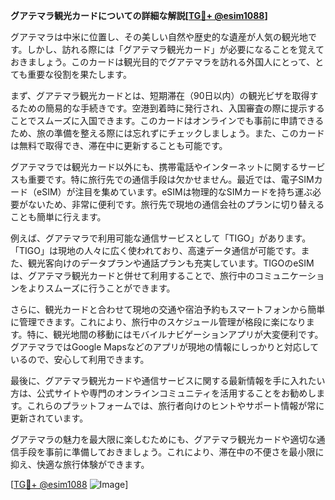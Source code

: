 **グアテマラ観光カードについての詳細な解説[[TG💪+ @esim1088](https://t.me/s/esim1088)]**

グアテマラは中米に位置し、その美しい自然や歴史的な遺産が人気の観光地です。しかし、訪れる際には「グアテマラ観光カード」が必要になることを覚えておきましょう。このカードは観光目的でグアテマラを訪れる外国人にとって、とても重要な役割を果たします。

まず、グアテマラ観光カードとは、短期滞在（90日以内）の観光ビザを取得するための簡易的な手続きです。空港到着時に発行され、入国審査の際に提示することでスムーズに入国できます。このカードはオンラインでも事前に申請できるため、旅の準備を整える際には忘れずにチェックしましょう。また、このカードは無料で取得でき、滞在中に更新することも可能です。

グアテマラでは観光カード以外にも、携帯電話やインターネットに関するサービスも重要です。特に旅行先での通信手段は欠かせません。最近では、電子SIMカード（eSIM）が注目を集めています。eSIMは物理的なSIMカードを持ち運ぶ必要がないため、非常に便利です。旅行先で現地の通信会社のプランに切り替えることも簡単に行えます。

例えば、グアテマラで利用可能な通信サービスとして「TIGO」があります。「TIGO」は現地の人々に広く使われており、高速データ通信が可能です。また、観光客向けのデータプランや通話プランも充実しています。TIGOのeSIMは、グアテマラ観光カードと併せて利用することで、旅行中のコミュニケーションをよりスムーズに行うことができます。

さらに、観光カードと合わせて現地の交通や宿泊予約もスマートフォンから簡単に管理できます。これにより、旅行中のスケジュール管理が格段に楽になります。特に、観光地間の移動にはモバイルナビゲーションアプリが大変便利です。グアテマラではGoogle Mapsなどのアプリが現地の情報にしっかりと対応しているので、安心して利用できます。

最後に、グアテマラ観光カードや通信サービスに関する最新情報を手に入れたい方は、公式サイトや専門のオンラインコミュニティを活用することをお勧めします。これらのプラットフォームでは、旅行者向けのヒントやサポート情報が常に更新されています。

グアテマラの魅力を最大限に楽しむためにも、グアテマラ観光カードや適切な通信手段を事前に準備しておきましょう。これにより、滞在中の不便さを最小限に抑え、快適な旅行体験ができます。

[[TG💪+ @esim1088](https://t.me/s/esim1088) ![Image](https://i.postimg.cc/Y0z9fWf4/image.png)]